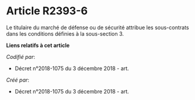 # Article R2393-6

Le titulaire du marché de défense ou de sécurité attribue les sous-contrats dans les conditions définies à la sous-section 3.

**Liens relatifs à cet article**

_Codifié par_:

  - Décret n°2018-1075 du 3 décembre 2018 - art.

_Créé par_:

  - Décret n°2018-1075 du 3 décembre 2018 - art.
